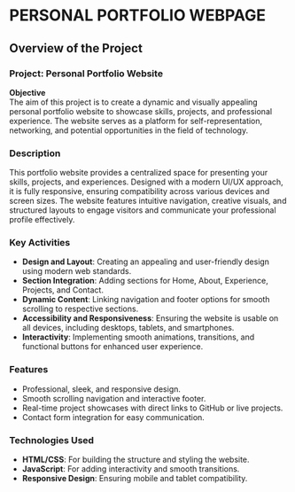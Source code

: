 # PERSONAL PORTFOLIO WEBPAGE

## **Overview of the Project**  

### **Project:** Personal Portfolio Website  

**Objective**  
The aim of this project is to create a dynamic and visually appealing personal portfolio website to showcase skills, projects, and professional experience. The website serves as a platform for self-representation, networking, and potential opportunities in the field of technology.  

### **Description**  
This portfolio website provides a centralized space for presenting your skills, projects, and experiences. Designed with a modern UI/UX approach, it is fully responsive, ensuring compatibility across various devices and screen sizes. The website features intuitive navigation, creative visuals, and structured layouts to engage visitors and communicate your professional profile effectively.  

### **Key Activities**  

- **Design and Layout**: Creating an appealing and user-friendly design using modern web standards.  
- **Section Integration**: Adding sections for Home, About, Experience, Projects, and Contact.  
- **Dynamic Content**: Linking navigation and footer options for smooth scrolling to respective sections.  
- **Accessibility and Responsiveness**: Ensuring the website is usable on all devices, including desktops, tablets, and smartphones.  
- **Interactivity**: Implementing smooth animations, transitions, and functional buttons for enhanced user experience.  

### **Features**  

- Professional, sleek, and responsive design.  
- Smooth scrolling navigation and interactive footer.  
- Real-time project showcases with direct links to GitHub or live projects.  
- Contact form integration for easy communication.  

### **Technologies Used**  

- **HTML/CSS**: For building the structure and styling the website.  
- **JavaScript**: For adding interactivity and smooth transitions.  
- **Responsive Design**: Ensuring mobile and tablet compatibility.  

